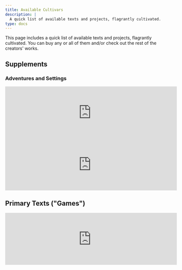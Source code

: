 ```yaml
---
title: Available Cultivars
description: |
  A quick list of available texts and projects, flagrantly cultivated.
type: docs
---
```


This page includes a quick list of available texts and projects, flagrantly cultivated.
You can buy any or all of them and/or check out the rest of the creators' works.

## Supplements

### Adventures and Settings

<iframe frameborder="0" src="https://itch.io/embed/1299168" width="552" height="167"><a href="https://loottheroom.itch.io/reivdene%22%3EReivdene-Upon-The-Moss by Chris Bissette</a></iframe>

<iframe frameborder="0" src="https://itch.io/embed/1175581" width="552"height="167"><a href="https://lukegearing.itch.io/wolves-upon-the-coast-grand-campaign"></iframe>

## Primary Texts ("Games")

<iframe frameborder="0" src="https://itch.io/embed/1167997" width="552" height="167"></iframe>

